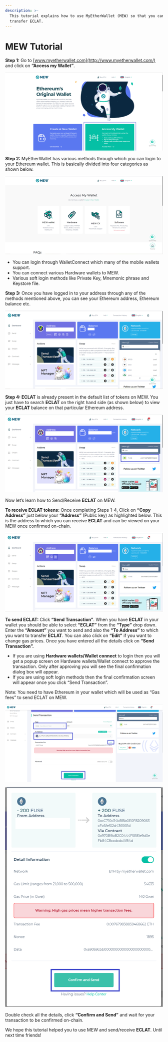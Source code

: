 ```yaml
---
description: >-
  This tutorial explains how to use MyEtherWallet (MEW) so that you can view and
  transfer ECLAT.
---
```


# MEW Tutorial

**Step 1:** Go to [www.myetherwallet.com](http://www.myetherwallet.com/) and click on **“Access my Wallet”**.

![](../.gitbook/assets/2%20%283%29.png)

**Step 2:** MyEtherWallet has various methods through which you can login to your Ethereum wallet. This is basically divided into four categories as shown below.

![](../.gitbook/assets/1%20%282%29.png)

* You can login through WalletConnect which many of the mobile wallets support.
* You can connect various Hardware wallets to MEW.
* Various soft login methods like Private Key, Mnemonic phrase and Keystore file.

**Step 3:** Once you have logged in to your address through any of the methods mentioned above, you can see your Ethereum address, Ethereum balance etc.

![](../.gitbook/assets/6%20%283%29.png)

**Step 4: ECLAT** is already present in the default list of tokens on MEW. You just have to search **ECLAT** on the right hand side \(as shown below\) to view your **ECLAT** balance on that particular Ethereum address.

![](../.gitbook/assets/7%20%282%29.png)

Now let’s learn how to Send/Receive **ECLAT** on MEW.

**To receive ECLAT tokens:** Once completing Steps 1-4, Click on **“Copy Address”** just below your **“Address”** \(Public key\) as highlighted below. This is the address to which you can receive **ECLAT** and can be viewed on your MEW once confirmed on-chain.

![](../.gitbook/assets/8.png)

**To send ECLAT:** Click **“Send Transaction”**. When you have **ECLAT** in your wallet you should be able to select **“ECLAT”** from the **“Type”** drop down. Enter the **“Amount”** you want to send and also the **“To Address”** to which you want to transfer **ECLAT**. You can also click on **“Edit”** if you want to change gas prices. Once you have entered all the details click on **“Send Transaction”.**

* If you are using **Hardware wallets/Wallet connect** to login then you will get a popup screen on Hardware wallets/Wallet connect to approve the transaction. Only after approving you will see the final confirmation dialog box will appear.
*  If you are using soft login methods then the final confirmation screen will appear once you click “Send Transaction”.

Note: You need to have Ethereum in your wallet which will be used as “Gas fees” to send ECLAT on MEW.

![](../.gitbook/assets/9%20%282%29.png)

![](../.gitbook/assets/10%20%281%29.png)

Double check all the details, click **“Confirm and Send”** and wait for your transaction to be confirmed on-chain.

We hope this tutorial helped you to use MEW and send/receive **ECLAT**. Until next time friends!

